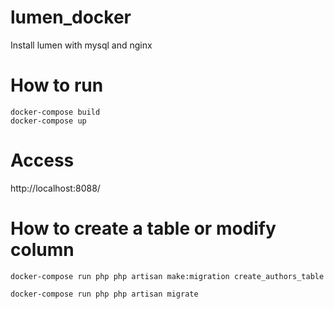 # lumen_docker
Install lumen with mysql and nginx

# How to run
```
docker-compose build
docker-compose up
```

# Access
http://localhost:8088/

# How to create a table or modify column
```
docker-compose run php php artisan make:migration create_authors_table

docker-compose run php php artisan migrate
```
